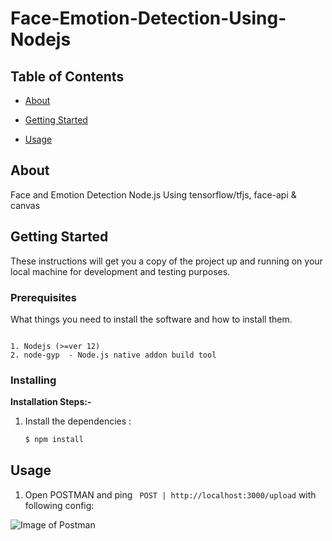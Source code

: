 # Face-Emotion-Detection-Using-Nodejs

  

## Table of Contents
  

-  [About](#about)

-  [Getting Started](#getting_started)

-  [Usage](#usage)



  

## About <a name = "about"></a>

  

Face and Emotion Detection Node.js Using tensorflow/tfjs, face-api & canvas

  

## Getting Started <a name = "getting_started"></a>

  

These instructions will get you a copy of the project up and running on your local machine for development and testing purposes.

  

### Prerequisites
  

What things you need to install the software and how to install them.
 

```

1. Nodejs (>=ver 12)
2. node-gyp  - Node.js native addon build tool

```

  

### Installing
<summary><b>Installation Steps:-</b></summary>

1. Install the dependencies :

    ```sh
    $ npm install
    ```  

## Usage <a name = "usage"></a>
<summary><b></b></summary>

  

1. Open POSTMAN and ping  ` POST | http://localhost:3000/upload` with following config:

![Image of Postman](https://i.ibb.co/CPnhsM8/face-detection-nodejs-image-postman.png)

